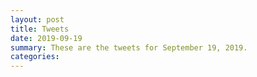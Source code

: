 ```yaml
---
layout: post
title: Tweets
date: 2019-09-19
summary: These are the tweets for September 19, 2019.
categories:
---
```


